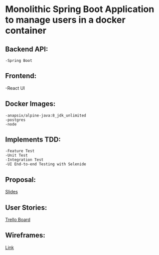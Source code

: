 # Monolithic Spring Boot Application to manage users in a docker container
## Backend API:
    -Spring Boot

## Frontend:
   -React UI

## Docker Images:
    -anapsix/alpine-java:8_jdk_unlimited
    -postgres
    -node

## Implements TDD:
    -Feature Test
    -Unit Test
    -Integration Test
    -UI End-to-end Testing with Selenide

## Proposal:
[Slides](https://docs.google.com/presentation/d/1aT19PKaaEf06I6ug0cwSDCBbH6N0vCOu-4KwNJbyArs/edit?usp=sharing)

## User Stories:
[Trello Board](https://trello.com/b/lIaAlFhU/users-management-app)

## Wireframes:
[Link](https://imgur.com/a/KsXQy)